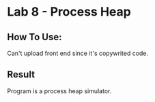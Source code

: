 # Lab 8 - Process Heap

## How To Use:
Can't upload front end since it's copywrited code.

## Result
Program is a process heap simulator.
